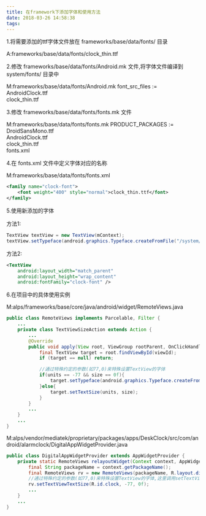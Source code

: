 ```yaml
---
title: 在framework下添加字体和使用方法
date: 2018-03-26 14:58:38
tags:
---
```

1.将需要添加的ttf字体文件放在 frameworks/base/data/fonts/ 目录

A:frameworks/base/data/fonts/clock_thin.ttf

2.修改 frameworks/base/data/fonts/Android.mk 文件,将字体文件编译到 system/fonts/ 目录中

M:frameworks/base/data/fonts/Android.mk
font_src_files := \
    AndroidClock.ttf \
    clock_thin.ttf

3.修改 frameworks/base/data/fonts/fonts.mk 文件

M:frameworks/base/data/fonts/fonts.mk
PRODUCT_PACKAGES := \
    DroidSansMono.ttf \
    AndroidClock.ttf \
    clock_thin.ttf \
    fonts.xml

4.在 fonts.xml 文件中定义字体对应的名称

M:frameworks/base/data/fonts/fonts.xml
``` xml
<family name="clock-font">
    <font weight="400" style="normal">clock_thin.ttf</font>
</family>
```

5.使用新添加的字体

方法1:
``` Java
TextView textView = new TextView(mContext);
textView.setTypeface(android.graphics.Typeface.createFromFile("/system/fonts/clock_thin.ttf"));
```

方法2:
``` Xml
<TextView
    android:layout_width="match_parent"
    android:layout_height="wrap_content"
    android:fontFamily="clock-font" />
```

6.在项目中的具体使用实例

M:alps/frameworks/base/core/java/android/widget/RemoteViews.java
``` Java
public class RemoteViews implements Parcelable, Filter {
    ...
    private class TextViewSizeAction extends Action {
        ...
        @Override
        public void apply(View root, ViewGroup rootParent, OnClickHandler handler) {
            final TextView target = root.findViewById(viewId);
            if (target == null) return;

            //通过特殊约定的参数(如77,0)来特殊设置TextView的字体
            if(units == -77 && size == 0f){
                target.setTypeface(android.graphics.Typeface.createFromFile("/system/fonts/clock_thin.ttf"));
            }else{
                target.setTextSize(units, size);
            }
        }
        ...
    }
    ...
}
```

M:alps/vendor/mediatek/proprietary/packages/apps/DeskClock/src/com/android/alarmclock/DigitalAppWidgetProvider.java
``` Java
public class DigitalAppWidgetProvider extends AppWidgetProvider {
    private static RemoteViews relayoutWidget(Context context, AppWidgetManager wm, int widgetId, Bundle options, boolean portrait) {
        final String packageName = context.getPackageName();
        final RemoteViews rv = new RemoteViews(packageName, R.layout.digital_widget);
        //通过特殊约定的参数(如77,0)来特殊设置TextView的字体,这里调用setTextViewTextSize方法就会调用RemoteViews的内部类TextViewSizeAction的apply方法
        rv.setTextViewTextSize(R.id.clock, -77, 0f);
        ...
    }
    ...
}
```